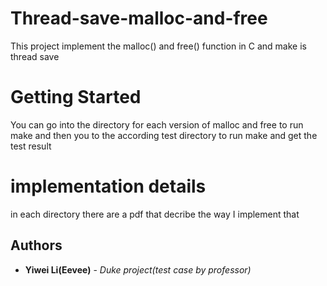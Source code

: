 # Thread-save-malloc-and-free
This project implement the malloc() and free() function in C and make is thread save
# Getting Started
You can go into the directory for each version of malloc and free to run make and then you to the according test directory to run make and get the test result
# implementation details
in each directory there are a pdf that decribe the way I implement that
## Authors
* **Yiwei Li(Eevee)** - *Duke project(test case by professor)* 

